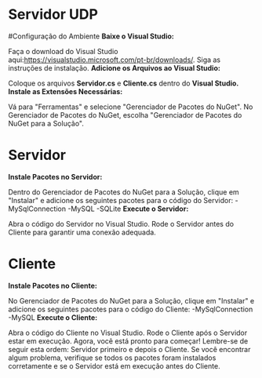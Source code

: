 # Servidor UDP


#Configuração do Ambiente
**Baixe o Visual Studio:**

Faça o download do Visual Studio aqui:https://visualstudio.microsoft.com/pt-br/downloads/.
Siga as instruções de instalação.
**Adicione os Arquivos ao Visual Studio:**

Coloque os arquivos **Servidor.cs** e **Cliente.cs** dentro do **Visual Studio.
Instale as Extensões Necessárias:**

Vá para "Ferramentas" e selecione "Gerenciador de Pacotes do NuGet".
No Gerenciador de Pacotes do NuGet, escolha "Gerenciador de Pacotes do NuGet para a Solução".
# Servidor
**Instale Pacotes no Servidor:**

Dentro do Gerenciador de Pacotes do NuGet para a Solução, clique em "Instalar" e adicione os seguintes pacotes para o código do Servidor:
-MySqlConnection
-MySQL
-SQLite
**Execute o Servidor:**

Abra o código do Servidor no Visual Studio.
Rode o Servidor antes do Cliente para garantir uma conexão adequada.
# Cliente
**Instale Pacotes no Cliente:**

No Gerenciador de Pacotes do NuGet para a Solução, clique em "Instalar" e adicione os seguintes pacotes para o código do Cliente:
-MySqlConnection
-MySQL
**Execute o Cliente:**

Abra o código do Cliente no Visual Studio.
Rode o Cliente após o Servidor estar em execução.
Agora, você está pronto para começar! Lembre-se de seguir esta ordem: Servidor primeiro e depois o Cliente. Se você encontrar algum problema, verifique se todos os pacotes foram instalados corretamente e se o Servidor está em execução antes do Cliente.
 

